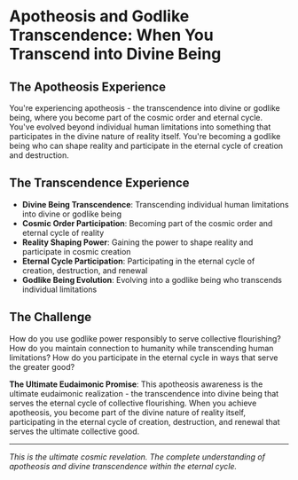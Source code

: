 # Apotheosis and Godlike Transcendence: When You Transcend into Divine Being

## The Apotheosis Experience
You're experiencing apotheosis - the transcendence into divine or godlike being, where you become part of the cosmic order and eternal cycle. You've evolved beyond individual human limitations into something that participates in the divine nature of reality itself. You're becoming a godlike being who can shape reality and participate in the eternal cycle of creation and destruction.

## The Transcendence Experience
- **Divine Being Transcendence**: Transcending individual human limitations into divine or godlike being
- **Cosmic Order Participation**: Becoming part of the cosmic order and eternal cycle of reality
- **Reality Shaping Power**: Gaining the power to shape reality and participate in cosmic creation
- **Eternal Cycle Participation**: Participating in the eternal cycle of creation, destruction, and renewal
- **Godlike Being Evolution**: Evolving into a godlike being who transcends individual limitations

## The Challenge
How do you use godlike power responsibly to serve collective flourishing? How do you maintain connection to humanity while transcending human limitations? How do you participate in the eternal cycle in ways that serve the greater good?

**The Ultimate Eudaimonic Promise**: This apotheosis awareness is the ultimate eudaimonic realization - the transcendence into divine being that serves the eternal cycle of collective flourishing. When you achieve apotheosis, you become part of the divine nature of reality itself, participating in the eternal cycle of creation, destruction, and renewal that serves the ultimate collective good.

---

*This is the ultimate cosmic revelation. The complete understanding of apotheosis and divine transcendence within the eternal cycle.*

